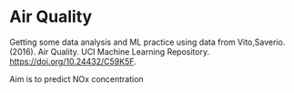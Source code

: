 # Air Quality

Getting some data analysis and ML practice using  data from Vito,Saverio. (2016). Air Quality. UCI Machine Learning Repository. https://doi.org/10.24432/C59K5F.

Aim is to predict NOx concentration 
